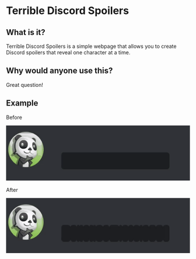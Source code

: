 # Terrible Discord Spoilers

## What is it?
Terrible Discord Spoilers is a simple webpage that allows you to create Discord spoilers that reveal one character at a time.

## Why would anyone use this?
Great question!

## Example
Before

![a regular spoiler](https://github.com/LiTO773/TerribleDiscordSpoilers/raw/master/imgs/regularspoiler.gif)

After

![a terrible spoiler](https://github.com/LiTO773/TerribleDiscordSpoilers/raw/master/imgs/terriblespoiler.gif)
